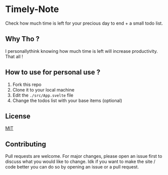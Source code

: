 # Timely-Note
Check how much time is left for your precious day to end + a small todo list.

## Why Tho ?
I personallythink knowing how much time is left will increase productivity. That all !

## How to use for personal use ?
1. Fork this repo
2. Clone it to your local machine
3. Edit the `./src/App.svelte` file
4. Change the todos list with your base items (optional)

## License
[MIT](./LICENSE.md)

## Contributing
Pull requests are welcome. For major changes, please open an issue first to discuss what you would like to change.
Idk if you want to make the site / code better you can do so by opening an issue or a pull request.